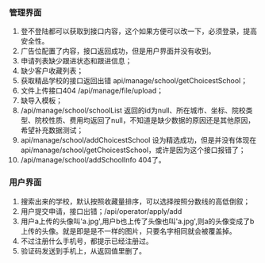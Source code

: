 ### 管理界面
1. 登不登陆都可以获取到接口内容，这个如果方便可以改一下，必须登录，提高安全性。
2. 广告位配置了内容，接口返回成功，但是用户界面并没有收到。
3. 申请列表缺少跟进状态和跟进信息；
4. 缺少客户收藏列表；
5. 获取精品学校的接口返回出错 api/manage/school/getChoicestSchool；
6. 文件上传接口404 /api/manage/file/upload；
7. 缺导入模板；
8. /api/manage/school/schoolList 返回的id为null、所在城市、坐标、院校类型、院校性质、费用均返回了null，不知道是缺少数据的原因还是其他原因，希望补充数据测试；
9. api/manage/school/addChoicestSchool 设为精选成功，但是并没有体现在api/manage/school/getChoicestSchool，或许是因为这个接口报错了；
10. /api/manage/school/addSchoolInfo 404了。


### 用户界面
1. 搜索出来的学校，默认按照收藏量排序，可以选择按照分数线的高低倒叙；
2. 用户提交申请，接口出错；/api/operator/apply/add
3. 用户a上传的头像叫'a.jpg',用户b也上传了头像也叫'a.jpg',则a的头像变成了b上传的头像。就是即是是不一样的图片，只要名字相同就会被覆盖掉。
4. 不过注册什么手机号，都提示已经注册过。
5. 验证码发送到手机上，从返回值里删了。